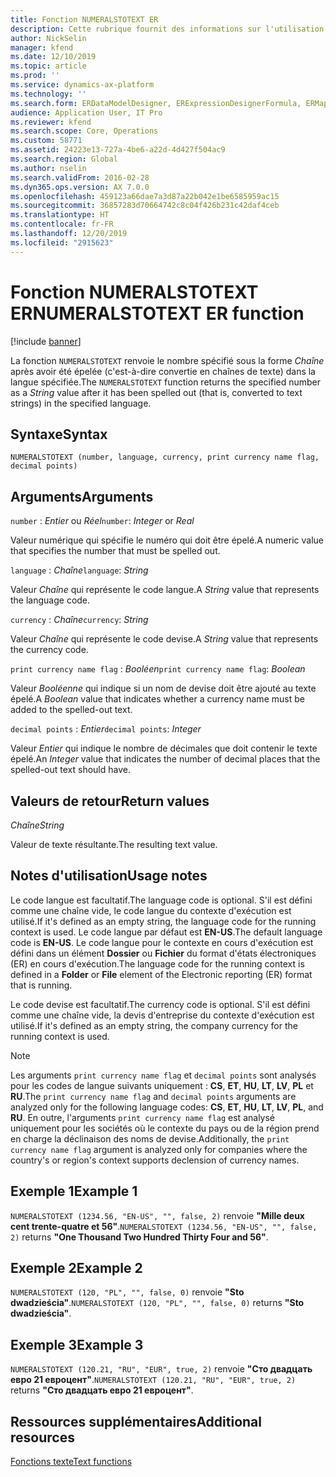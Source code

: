 ```yaml
---
title: Fonction NUMERALSTOTEXT ER
description: Cette rubrique fournit des informations sur l'utilisation de la fonction NUMERALSTOTEXT États électroniques (ER).
author: NickSelin
manager: kfend
ms.date: 12/10/2019
ms.topic: article
ms.prod: ''
ms.service: dynamics-ax-platform
ms.technology: ''
ms.search.form: ERDataModelDesigner, ERExpressionDesignerFormula, ERMappedFormatDesigner, ERModelMappingDesigner
audience: Application User, IT Pro
ms.reviewer: kfend
ms.search.scope: Core, Operations
ms.custom: 58771
ms.assetid: 24223e13-727a-4be6-a22d-4d427f504ac9
ms.search.region: Global
ms.author: nselin
ms.search.validFrom: 2016-02-28
ms.dyn365.ops.version: AX 7.0.0
ms.openlocfilehash: 459123a66dae7a3d87a22b042e1be6585959ac15
ms.sourcegitcommit: 36857283d70664742c8c04f426b231c42daf4ceb
ms.translationtype: HT
ms.contentlocale: fr-FR
ms.lasthandoff: 12/20/2019
ms.locfileid: "2915623"
---
```

# <span data-ttu-id="c24d5-103"><a name="NUMERALSTOTEXT">Fonction NUMERALSTOTEXT ER</a></span><span class="sxs-lookup"><span data-stu-id="c24d5-103"><a name="NUMERALSTOTEXT">NUMERALSTOTEXT ER function</a></span></span>

[!include [banner](../includes/banner.md)]

<span data-ttu-id="c24d5-104">La fonction `NUMERALSTOTEXT` renvoie le nombre spécifié sous la forme *Chaîne* après avoir été épelée (c'est-à-dire convertie en chaînes de texte) dans la langue spécifiée.</span><span class="sxs-lookup"><span data-stu-id="c24d5-104">The `NUMERALSTOTEXT` function returns the specified number as a *String* value after it has been spelled out (that is, converted to text strings) in the specified language.</span></span>

## <a name="syntax"></a><span data-ttu-id="c24d5-105">Syntaxe</span><span class="sxs-lookup"><span data-stu-id="c24d5-105">Syntax</span></span>

```
NUMERALSTOTEXT (number, language, currency, print currency name flag, decimal points)
```

## <a name="arguments"></a><span data-ttu-id="c24d5-106">Arguments</span><span class="sxs-lookup"><span data-stu-id="c24d5-106">Arguments</span></span>

<span data-ttu-id="c24d5-107">`number` : *Entier* ou *Réel*</span><span class="sxs-lookup"><span data-stu-id="c24d5-107">`number`: *Integer* or *Real*</span></span>

<span data-ttu-id="c24d5-108">Valeur numérique qui spécifie le numéro qui doit être épelé.</span><span class="sxs-lookup"><span data-stu-id="c24d5-108">A numeric value that specifies the number that must be spelled out.</span></span>

<span data-ttu-id="c24d5-109">`language` : *Chaîne*</span><span class="sxs-lookup"><span data-stu-id="c24d5-109">`language`: *String*</span></span>

<span data-ttu-id="c24d5-110">Valeur *Chaîne* qui représente le code langue.</span><span class="sxs-lookup"><span data-stu-id="c24d5-110">A *String* value that represents the language code.</span></span>

<span data-ttu-id="c24d5-111">`currency` : *Chaîne*</span><span class="sxs-lookup"><span data-stu-id="c24d5-111">`currency`: *String*</span></span>

<span data-ttu-id="c24d5-112">Valeur *Chaîne* qui représente le code devise.</span><span class="sxs-lookup"><span data-stu-id="c24d5-112">A *String* value that represents the currency code.</span></span>

<span data-ttu-id="c24d5-113">`print currency name flag` : *Booléen*</span><span class="sxs-lookup"><span data-stu-id="c24d5-113">`print currency name flag`: *Boolean*</span></span>

<span data-ttu-id="c24d5-114">Valeur *Booléenne* qui indique si un nom de devise doit être ajouté au texte épelé.</span><span class="sxs-lookup"><span data-stu-id="c24d5-114">A *Boolean* value that indicates whether a currency name must be added to the spelled-out text.</span></span>

<span data-ttu-id="c24d5-115">`decimal points` : *Entier*</span><span class="sxs-lookup"><span data-stu-id="c24d5-115">`decimal points`: *Integer*</span></span>

<span data-ttu-id="c24d5-116">Valeur *Entier* qui indique le nombre de décimales que doit contenir le texte épelé.</span><span class="sxs-lookup"><span data-stu-id="c24d5-116">An *Integer* value that indicates the number of decimal places that the spelled-out text should have.</span></span>

## <a name="return-values"></a><span data-ttu-id="c24d5-117">Valeurs de retour</span><span class="sxs-lookup"><span data-stu-id="c24d5-117">Return values</span></span>

<span data-ttu-id="c24d5-118">*Chaîne*</span><span class="sxs-lookup"><span data-stu-id="c24d5-118">*String*</span></span>

<span data-ttu-id="c24d5-119">Valeur de texte résultante.</span><span class="sxs-lookup"><span data-stu-id="c24d5-119">The resulting text value.</span></span>

## <a name="usage-notes"></a><span data-ttu-id="c24d5-120">Notes d'utilisation</span><span class="sxs-lookup"><span data-stu-id="c24d5-120">Usage notes</span></span>

<span data-ttu-id="c24d5-121">Le code langue est facultatif.</span><span class="sxs-lookup"><span data-stu-id="c24d5-121">The language code is optional.</span></span> <span data-ttu-id="c24d5-122">S'il est défini comme une chaîne vide, le code langue du contexte d'exécution est utilisé.</span><span class="sxs-lookup"><span data-stu-id="c24d5-122">If it's defined as an empty string, the language code for the running context is used.</span></span> <span data-ttu-id="c24d5-123">Le code langue par défaut est **EN-US**.</span><span class="sxs-lookup"><span data-stu-id="c24d5-123">The default language code is **EN-US**.</span></span> <span data-ttu-id="c24d5-124">Le code langue pour le contexte en cours d'exécution est défini dans un élément **Dossier** ou **Fichier** du format d'états électroniques (ER) en cours d'exécution.</span><span class="sxs-lookup"><span data-stu-id="c24d5-124">The language code for the running context is defined in a **Folder** or **File** element of the Electronic reporting (ER) format that is running.</span></span>

<span data-ttu-id="c24d5-125">Le code devise est facultatif.</span><span class="sxs-lookup"><span data-stu-id="c24d5-125">The currency code is optional.</span></span> <span data-ttu-id="c24d5-126">S'il est défini comme une chaîne vide, la devis d'entreprise du contexte d'exécution est utilisé.</span><span class="sxs-lookup"><span data-stu-id="c24d5-126">If it's defined as an empty string, the company currency for the running context is used.</span></span>

> [!NOTE] 
> <span data-ttu-id="c24d5-127">Les arguments `print currency name flag` et `decimal points` sont analysés pour les codes de langue suivants uniquement : **CS**, **ET**, **HU**, **LT**, **LV**, **PL** et **RU**.</span><span class="sxs-lookup"><span data-stu-id="c24d5-127">The `print currency name flag` and `decimal points` arguments are analyzed only for the following language codes: **CS**, **ET**, **HU**, **LT**, **LV**, **PL**, and **RU**.</span></span> <span data-ttu-id="c24d5-128">En outre, l'arguments `print currency name flag` est analysé uniquement pour les sociétés où le contexte du pays ou de la région prend en charge la déclinaison des noms de devise.</span><span class="sxs-lookup"><span data-stu-id="c24d5-128">Additionally, the `print currency name flag` argument is analyzed only for companies where the country's or region's context supports declension of currency names.</span></span>

## <a name="example-1"></a><span data-ttu-id="c24d5-129">Exemple 1</span><span class="sxs-lookup"><span data-stu-id="c24d5-129">Example 1</span></span>

<span data-ttu-id="c24d5-130">`NUMERALSTOTEXT (1234.56, "EN-US", "", false, 2)` renvoie **"Mille deux cent trente-quatre et 56"**.</span><span class="sxs-lookup"><span data-stu-id="c24d5-130">`NUMERALSTOTEXT (1234.56, "EN-US", "", false, 2)` returns **"One Thousand Two Hundred Thirty Four and 56"**.</span></span>

## <a name="example-2"></a><span data-ttu-id="c24d5-131">Exemple 2</span><span class="sxs-lookup"><span data-stu-id="c24d5-131">Example 2</span></span>

<span data-ttu-id="c24d5-132">`NUMERALSTOTEXT (120, "PL", "", false, 0)` renvoie **"Sto dwadzieścia"**.</span><span class="sxs-lookup"><span data-stu-id="c24d5-132">`NUMERALSTOTEXT (120, "PL", "", false, 0)` returns **"Sto dwadzieścia"**.</span></span> 

## <a name="example-3"></a><span data-ttu-id="c24d5-133">Exemple 3</span><span class="sxs-lookup"><span data-stu-id="c24d5-133">Example 3</span></span>

<span data-ttu-id="c24d5-134">`NUMERALSTOTEXT (120.21, "RU", "EUR", true, 2)` renvoie **"Сто двадцать евро 21 евроцент"**.</span><span class="sxs-lookup"><span data-stu-id="c24d5-134">`NUMERALSTOTEXT (120.21, "RU", "EUR", true, 2)` returns **"Сто двадцать евро 21 евроцент"**.</span></span>

## <a name="additional-resources"></a><span data-ttu-id="c24d5-135">Ressources supplémentaires</span><span class="sxs-lookup"><span data-stu-id="c24d5-135">Additional resources</span></span>

[<span data-ttu-id="c24d5-136">Fonctions texte</span><span class="sxs-lookup"><span data-stu-id="c24d5-136">Text functions</span></span>](er-functions-category-text.md)
